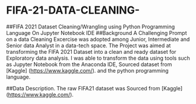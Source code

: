 # FIFA-21-DATA-CLEANING-
##FIFA 2021 Dataset Cleaning/Wrangling using Python Programming Language On Jupyter Notebook IDE
##Background 
A Challenging Prompt on a data Cleaning Excercise was adopted among Junior, Intermediate and Senior data Analyst in a data-tech space.
The Project was aimed at transforming the FIFA 2021 Dataset into a clean and ready dataset for Exploratory data analysis.
 I was able to transform the data using tools such as Jupyter Notebook from the Anaconda IDE, Sourced dataset from [Kaggle] (https://www.kaggle.com/).
 and the python programming language.
 
 ##Data Description.
 The raw FIFA21 dataset was Sourced from [Kaggle] (https://www.kaggle.com/).
 
